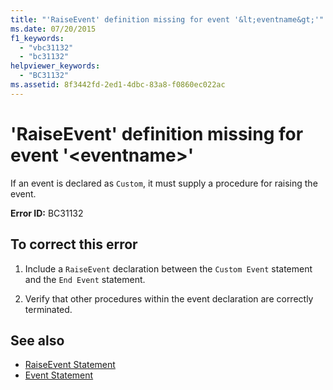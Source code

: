 ```yaml
---
title: "'RaiseEvent' definition missing for event '&lt;eventname&gt;'"
ms.date: 07/20/2015
f1_keywords: 
  - "vbc31132"
  - "bc31132"
helpviewer_keywords: 
  - "BC31132"
ms.assetid: 8f3442fd-2ed1-4dbc-83a8-f0860ec022ac
---
```

# 'RaiseEvent' definition missing for event '&lt;eventname&gt;'
If an event is declared as `Custom`, it must supply a procedure for raising the event.  
  
 **Error ID:** BC31132  
  
## To correct this error  
  
1.  Include a `RaiseEvent` declaration between the `Custom Event` statement and the `End Event` statement.  
  
2.  Verify that other procedures within the event declaration are correctly terminated.  
  
## See also
- [RaiseEvent Statement](../../visual-basic/language-reference/statements/raiseevent-statement.md)
- [Event Statement](../../visual-basic/language-reference/statements/event-statement.md)

